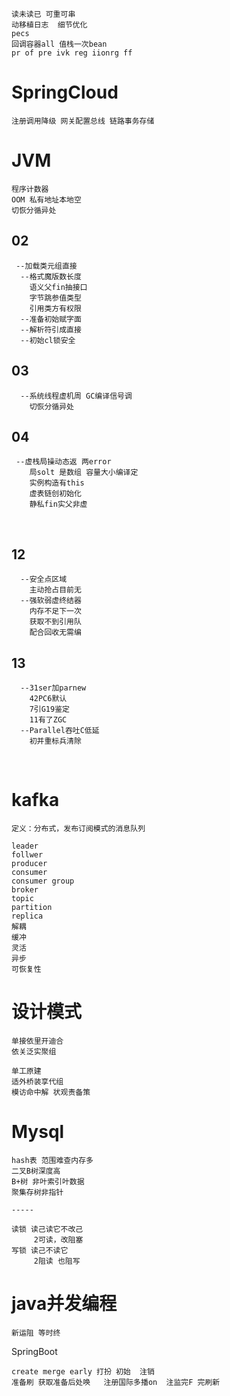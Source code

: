 ```
读未读已 可重可串
动移植日志  细节优化
pecs
回调容器all 值栈一次bean
pr of pre ivk reg iionrg ff
```



# SpringCloud

```
注册调用降级 网关配置总线 链路事务存储
```



# JVM

```
程序计数器
OOM 私有地址本地空
切恢分循异处
```



## 02

```
 --加载类元组直接
  --格式魔版数长度
    语义父fin抽接口
	字节跳参值类型
	引用类方有权限
  --准备初始赋字面
  --解析符引成直接
  --初始cl锁安全
```



## 03

```
  --系统线程虚机周 GC编译信号调
    切恢分循异处
```



## 04

```
 --虚栈局操动态返 两error
    局solt 是数组 容量大小编译定
	实例构造有this 
	虚表链创初始化
	静私fin实父非虚
```

​	

## 12

```
  --安全点区域
    主动抢占目前无
  --强软弱虚终结器
    内存不足下一次
	获取不到引用队
	配合回收无需编
```



## 13

```
  --31ser加parnew
    42PC6默认
	7引G19鉴定
	11有了ZGC
  --Parallel吞吐C低延
    初并重标兵清除
```

​	



# kafka

```
定义：分布式，发布订阅模式的消息队列

leader
follwer
producer
consumer
consumer group
broker
topic
partition
replica
解耦
缓冲
灵活
异步
可恢复性
```



# 设计模式

```
单接依里开迪合
依关泛实聚组

单工原建
适外桥装享代组
模访命中解 状观责备策
```



# Mysql

```
hash表 范围难查内存多
二叉B树深度高
B+树 非叶索引叶数据
聚集存树非指针

-----

读锁 读己读它不改己
     2可读，改阻塞
写锁 读己不读它
     2阻读 也阻写
```



# java并发编程

```
新运阻 等时终
```



SpringBoot

```
create merge early 打扮 初始  注销
准备刷 获取准备后处唤   注册国际多播on  注监完F 完刷新
```

